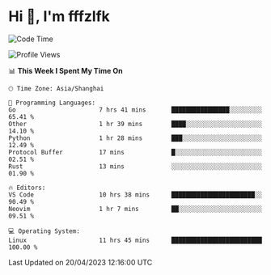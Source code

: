 # Hi 👋, I'm fffzlfk

<!--START_SECTION:waka-->
![Code Time](http://img.shields.io/badge/Code%20Time-160%20hrs%206%20mins-blue)

![Profile Views](http://img.shields.io/badge/Profile%20Views-0-blue)

📊 **This Week I Spent My Time On** 

```text
🕑︎ Time Zone: Asia/Shanghai

💬 Programming Languages: 
Go                       7 hrs 41 mins       ████████████████░░░░░░░░░   65.41 % 
Other                    1 hr 39 mins        ████░░░░░░░░░░░░░░░░░░░░░   14.10 % 
Python                   1 hr 28 mins        ███░░░░░░░░░░░░░░░░░░░░░░   12.49 % 
Protocol Buffer          17 mins             █░░░░░░░░░░░░░░░░░░░░░░░░   02.51 % 
Rust                     13 mins             ░░░░░░░░░░░░░░░░░░░░░░░░░   01.90 % 

🔥 Editors: 
VS Code                  10 hrs 38 mins      ███████████████████████░░   90.49 % 
Neovim                   1 hr 7 mins         ██░░░░░░░░░░░░░░░░░░░░░░░   09.51 % 

💻 Operating System: 
Linux                    11 hrs 45 mins      █████████████████████████   100.00 % 
```


 Last Updated on 20/04/2023 12:16:00 UTC
<!--END_SECTION:waka-->
